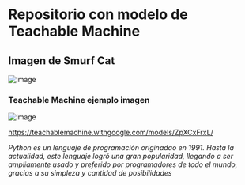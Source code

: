 # Repositorio con modelo de Teachable Machine

## Imagen de Smurf Cat
![image](https://github.com/FJTorrecillas/repoo/assets/146860589/c5ff1f7d-0dfa-4919-901e-542fea736f52)

### Teachable Machine ejemplo imagen
![image](https://github.com/FJTorrecillas/repoo/assets/146860589/929d7988-f904-4aa2-ba8c-a33e1b612500)

https://teachablemachine.withgoogle.com/models/ZpXCxFrxL/

*Python es un lenguaje de programación originadao en 1991. Hasta la actualidad, este lenguaje logró una gran popularidad, llegando a ser ampliamente usado y preferido por programadores de todo el mundo, gracias a su simpleza y cantidad de posibilidades*
